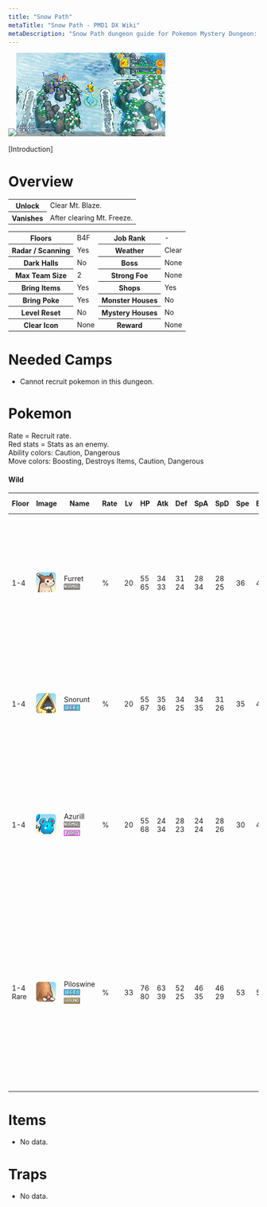 ```yaml
---
title: "Snow Path"
metaTitle: "Snow Path - PMD1 DX Wiki"
metaDescription: "Snow Path dungeon guide for Pokemon Mystery Dungeon: Rescue Team DX."
---
```


<div class="pageTopImage dungeonPageTopImage2">
  <img src="../images/areas/snow_path.jpg"/><img src="../images/areas/snow_path_2.jpg"/>
</div>

[Introduction]

# Overview

<table class="dungeonOverview">
  <tr>
    <th>Unlock</th>
    <td class="highlightYellow">Clear Mt. Blaze.</td>
  </tr>
  <tr>
    <th>Vanishes</th>
    <td class="highlightYellow">After clearing Mt. Freeze.</td>
  </tr>
</table>

<table class="dungeonTable">
  <tr>
    <th>Floors</th>
    <td>B4F</td>
    <th>Job Rank</th>
    <td>-</td>
  </tr>
  <tr>
    <th>Radar / Scanning</th>
    <td>Yes</td>
    <th>Weather</th>
    <td>Clear</td>
  </tr>
  <tr>
    <th>Dark Halls</th>
    <td>No</td>
    <th>Boss</th>
    <td>None</td>
  </tr>
  <tr>
    <th>Max Team Size</th>
    <td>2</td>
    <th>Strong Foe</th>
    <td>None</td>
  </tr>
  <tr>
    <th>Bring Items</th>
    <td>Yes</td>
    <th>Shops</th>
    <td>Yes</td>
  </tr>
  <tr>
    <th>Bring Poke</th>
    <td>Yes</td>
    <th>Monster Houses</th>
    <td>No</td>
  </tr>
  <tr>
    <th>Level Reset</th>
    <td>No</td>
    <th>Mystery Houses</th>
    <td>No</td>
  </tr>
  <tr>
    <th>Clear Icon</th>
    <td>None</td>
    <th>Reward</th>
    <td>None</td>
  </tr>
</table>

# Needed Camps

- Cannot recruit pokemon in this dungeon.

# Pokemon

Rate = Recruit rate.<br/>Red stats = Stats as an enemy.<br/>Ability colors: <span class="highlightYellow">Caution</span>, <span class="highlightOrange">Dangerous</span><br/>Move colors: <span class="boost">Boosting</span>, <span class="item">Destroys Items</span>, <span class="caution">Caution</span>, <span class="extreme">Dangerous</span>

#### Wild

|Floor|Image|Name|Rate|Lv|HP|Atk|Def|SpA|SpD|Spe|Exp|Ability + Moves|
|-|-|-|-|-|-|-|-|-|-|-|-|-|
|1-4|![Furret](../images/pokemon/162.png)|Furret<br/>![Normal](../images/type/normal.gif)|%|20|55<br/><span class="redText">65</span>|34<br/><span class="redText">33</span>|31<br/><span class="redText">24</span>|28<br/><span class="redText">34</span>|28<br/><span class="redText">25</span>|36|42|Run Away or Keen Eye<br/>Scratch / Foresight / Defense Curl /<br/>Agility / Quick Attack / Fury Swipes /<br/>Coil / Helping Hand|
|1-4|![Snorunt](../images/pokemon/361.png)|Snorunt<br/>![Ice](../images/type/ice.gif)|%|20|55<br/><span class="redText">67</span>|35<br/><span class="redText">36</span>|34<br/><span class="redText">25</span>|34<br/><span class="redText">35</span>|31<br/><span class="redText">26</span>|35|48|Inner Focus or Ice Body<br/>Ice Shard / Leer / Double Team /<br/>Bite / Powder Snow / Icy Wind|
|1-4|![Azurill](../images/pokemon/298.png)|Azurill<br/>![Normal](../images/type/normal.gif) ![Fairy](../images/type/fairy.gif)|%|20|55<br/><span class="redText">68</span>|24<br/><span class="redText">34</span>|28<br/><span class="redText">23</span>|24<br/><span class="redText">24</span>|28<br/><span class="redText">26</span>|30|40|Thick Fat or Huge Power<br/>Splash / Water Gun / Slam / Charm /<br/>Water Sport / Bubble / Bubble Beam /<br/>Helping Hand / Tail Whip|
|1-4<br/>Rare|![Piloswine](../images/pokemon/221.png)|Piloswine<br/>![Ice](../images/type/ice.gif) ![Ground](../images/type/ground.gif)|%|33|76<br/><span class="redText">80</span>|63<br/><span class="redText">39</span>|52<br/><span class="redText">25</span>|46<br/><span class="redText">35</span>|46<br/><span class="redText">29</span>|53|53|Oblivious or Snow Cloak<br/>Ancient Power / Peck / Odor Sleuth /<br/>Mud Sport / Ice Fang / Mud-Slap /<br/>Endure / Fury Attack / Mud Bomb /<br/>Icy Wind / Powder Snow / Take Down|

# Items

- No data.

# Traps

- No data.
